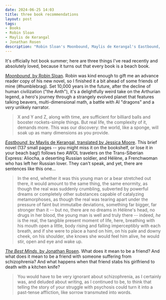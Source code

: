 ```yaml
---
date: 2024-06-25 14:03 
title: three book recommendations
layout: post
tags: 
- Books
- Robin Sloan
- Maylis de Kerangal
- Jonathan Rosen
description: "Robin Sloan's Moonbound, Maylis de Kerangal's Eastbound, Jonathan Rosen's The Best Minds"
---
```


It's officially hot book summer; here are three things I've read recently and absolutely loved, because it turns out that every book is a beach book.

[*Moonbound*, by Robin Sloan](https://www.amazon.com/Moonbound-Novel-Robin-Sloan/dp/0374610606). Robin was kind enough to gift me an advance reader copy of his new novel, so I finished it a bit ahead of some friends of mine (#humblebrag). Set 10,000 years in the future, after the decline of human civilization ("the Anth"), it's a delightfully weird take on the Arthurian legend, a hero's journey through a strangely evolved planet that features talking beavers, multi-dimensional math, a battle with AI "dragons" and a *very* unlikely narrator. 

> X and Y and Z, along with time, are sufficient for billiard balls and booster rockets-simple things. But real life, the complexity of it, demands more. This was our discovery: the world, like a sponge, will soak up as many dimensions as you provide.

[*Eastbound*, by Maylis de Kerangal, translated by Jessica Moore](https://www.amazon.com/Eastbound-Maylis-Kerangal/dp/1953861504). This brief novel (137 small pages -- you might miss it on the bookshelf, or lose it in your beach bag!) follows two AWOL travelers on the Trans-Siberian Express: Aliocha, a deserting Russian soldier, and Hélène, a Frenchwoman who has left her Russian lover. They can't speak, and yet, there are sentences like this one...

> In the end, whether it was this young man or a bear stretched out there, it would amount to the same thing, the same enormity, as though the real was suddenly crumbling, subverted by powerful dreams or completely other substances capable of catalyzing metamorphoses, as though the real was tearing apart under the pressure of faint but immutalbe deviations, something far bigger, far stronger than it -- but no, there are no dreams in Hélène's head, no drugs in her blood, the young man is well and truly there -- indeed, *he* is the real, the tangible present moment of life, here, breathing with his mouth open a little, body rising and falling imperceptibly with each breath, and if she were to place a hand on him, on his pale and downy cheek, on his shoulder, she knows she would feel him alive, he would stir, open and eye and wake up.

[*The Best Minds*, by Jonathan Rosen](https://www.amazon.com/Best-Minds-Friendship-Madness-Intentions/dp/1594206570). What does it mean to be a friend? And what does it mean to be a friend with someone suffering from schizophrenia? And what happens when that friend stabs his girlfriend to death with a kitchen knife? 

> You would have to be very ignorant about schizophrenia, as I certainly was, and deluded about writing, as I continued to be, to think that telling the story of your struggle with psychosis could turn it into a past-tense affliction, like sorrow transmuted into words.
